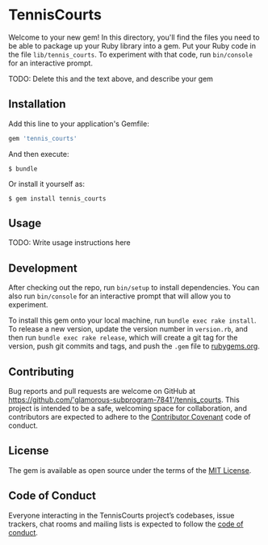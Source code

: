 # TennisCourts

Welcome to your new gem! In this directory, you'll find the files you need to be able to package up your Ruby library into a gem. Put your Ruby code in the file `lib/tennis_courts`. To experiment with that code, run `bin/console` for an interactive prompt.

TODO: Delete this and the text above, and describe your gem

## Installation

Add this line to your application's Gemfile:

```ruby
gem 'tennis_courts'
```

And then execute:

    $ bundle

Or install it yourself as:

    $ gem install tennis_courts

## Usage

TODO: Write usage instructions here

## Development

After checking out the repo, run `bin/setup` to install dependencies. You can also run `bin/console` for an interactive prompt that will allow you to experiment.

To install this gem onto your local machine, run `bundle exec rake install`. To release a new version, update the version number in `version.rb`, and then run `bundle exec rake release`, which will create a git tag for the version, push git commits and tags, and push the `.gem` file to [rubygems.org](https://rubygems.org).

## Contributing

Bug reports and pull requests are welcome on GitHub at https://github.com/'glamorous-subprogram-7841'/tennis_courts. This project is intended to be a safe, welcoming space for collaboration, and contributors are expected to adhere to the [Contributor Covenant](http://contributor-covenant.org) code of conduct.

## License

The gem is available as open source under the terms of the [MIT License](https://opensource.org/licenses/MIT).

## Code of Conduct

Everyone interacting in the TennisCourts project’s codebases, issue trackers, chat rooms and mailing lists is expected to follow the [code of conduct](https://github.com/'glamorous-subprogram-7841'/tennis_courts/blob/master/CODE_OF_CONDUCT.md).
